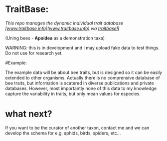 # TraitBase:
*This repo manages the dynamic individual trait database [www.traitbase.info](www.traitbase.info) via [traitbaseR](https://github.com/metadevpro/traitbaser)*  

(Uning bees - __Apoidea__ as a demonstration taxa)

WARNING: this is in development and I may upload fake data to test things. Do not use for research yet.  

#Example:



The example data will be about bee traits, but is designed so it can be easily extended to other organisms. Actually there is no comprensive database of bee traits, but information is scatered in diverse publications and private databases. However, most importantly none of this data to my knowledge capture the variability in traits, but only mean values for especies. 

# what next?

If you want to be the curator of another taxon, contact me and we can develop the schema for e.g. aphids, birds, spiders, etc... 




